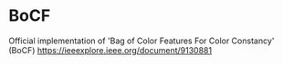 # BoCF
Official implementation of 'Bag of Color Features For Color Constancy' (BoCF) https://ieeexplore.ieee.org/document/9130881
